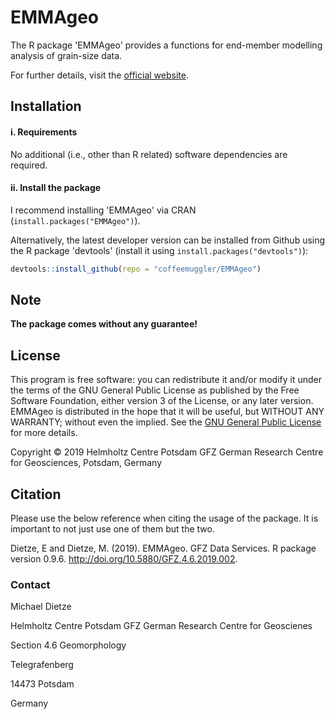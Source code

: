 # EMMAgeo

The R package 'EMMAgeo' provides a functions for end-member modelling analysis of grain-size data.

For further details, visit the  [official website](http://micha-dietze.de/pages/emmageo.html).

## Installation

#### i. Requirements

No additional (i.e., other than R related) software dependencies are required.

#### ii. Install the package

I recommend installing 'EMMAgeo' via CRAN (`install.packages("EMMAgeo")`).

Alternatively, the latest developer version can be installed from Github using the R package 'devtools' (install it using `install.packages("devtools")`):

```r
devtools::install_github(repo = "coffeemuggler/EMMAgeo")
```

## Note

**The package comes without any guarantee!**

## License

This program is free software: you can redistribute it and/or modify it under the terms of the GNU General Public License as published by the Free Software Foundation, either version 3 of the License, or any later version. EMMAgeo is distributed in the hope that it will be useful, but WITHOUT ANY WARRANTY; without even the implied. See the [GNU General Public License](https://github.com/coffeemuggler/EMMAgeo/blob/master/LICENSE.txt) for more details.

Copyright © 2019 Helmholtz Centre Potsdam GFZ German Research Centre for Geosciences, Potsdam, Germany

## Citation

Please use the below reference when citing the usage of the package. It is important to not just use one of them but the two.

Dietze, E and Dietze, M. (2019). EMMAgeo. GFZ Data Services. R package version 0.9.6. http://doi.org/10.5880/GFZ.4.6.2019.002.

### Contact

Michael Dietze 


Helmholtz Centre Potsdam GFZ German Research Centre for Geoscienes 

Section 4.6 Geomorphology

Telegrafenberg

14473 Potsdam

Germany